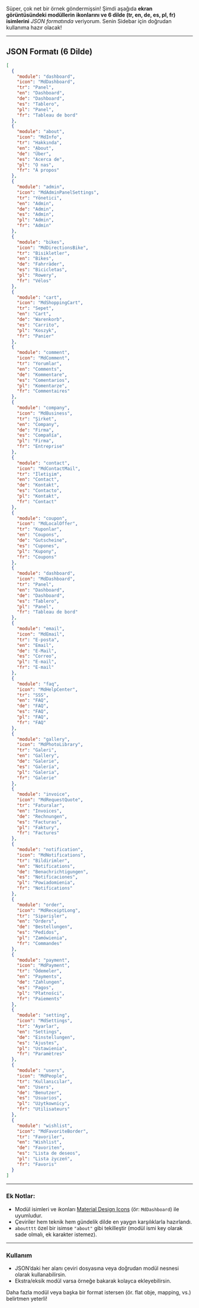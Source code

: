 Süper, çok net bir örnek göndermişsin! Şimdi aşağıda **ekran görüntüsündeki modüllerin**
**ikonlarını ve 6 dilde (tr, en, de, es, pl, fr) isimlerini** *JSON formatında* veriyorum.
Senin Sidebar için doğrudan kullanıma hazır olacak!

---

## JSON Formatı (6 Dilde)

```json
[
  {
    "module": "dashboard",
    "icon": "MdDashboard",
    "tr": "Panel",
    "en": "Dashboard",
    "de": "Dashboard",
    "es": "Tablero",
    "pl": "Panel",
    "fr": "Tableau de bord"
  },
  {
    "module": "about",
    "icon": "MdInfo",
    "tr": "Hakkında",
    "en": "About",
    "de": "Über",
    "es": "Acerca de",
    "pl": "O nas",
    "fr": "À propos"
  },
  {
    "module": "admin",
    "icon": "MdAdminPanelSettings",
    "tr": "Yönetici",
    "en": "Admin",
    "de": "Admin",
    "es": "Admin",
    "pl": "Admin",
    "fr": "Admin"
  },
  {
    "module": "bikes",
    "icon": "MdDirectionsBike",
    "tr": "Bisikletler",
    "en": "Bikes",
    "de": "Fahrräder",
    "es": "Bicicletas",
    "pl": "Rowery",
    "fr": "Vélos"
  },
  {
    "module": "cart",
    "icon": "MdShoppingCart",
    "tr": "Sepet",
    "en": "Cart",
    "de": "Warenkorb",
    "es": "Carrito",
    "pl": "Koszyk",
    "fr": "Panier"
  },
  {
    "module": "comment",
    "icon": "MdComment",
    "tr": "Yorumlar",
    "en": "Comments",
    "de": "Kommentare",
    "es": "Comentarios",
    "pl": "Komentarze",
    "fr": "Commentaires"
  },
  {
    "module": "company",
    "icon": "MdBusiness",
    "tr": "Şirket",
    "en": "Company",
    "de": "Firma",
    "es": "Compañía",
    "pl": "Firma",
    "fr": "Entreprise"
  },
  {
    "module": "contact",
    "icon": "MdContactMail",
    "tr": "İletişim",
    "en": "Contact",
    "de": "Kontakt",
    "es": "Contacto",
    "pl": "Kontakt",
    "fr": "Contact"
  },
  {
    "module": "coupon",
    "icon": "MdLocalOffer",
    "tr": "Kuponlar",
    "en": "Coupons",
    "de": "Gutscheine",
    "es": "Cupones",
    "pl": "Kupony",
    "fr": "Coupons"
  },
  {
    "module": "dashboard",
    "icon": "MdDashboard",
    "tr": "Panel",
    "en": "Dashboard",
    "de": "Dashboard",
    "es": "Tablero",
    "pl": "Panel",
    "fr": "Tableau de bord"
  },
  {
    "module": "email",
    "icon": "MdEmail",
    "tr": "E-posta",
    "en": "Email",
    "de": "E-Mail",
    "es": "Correo",
    "pl": "E-mail",
    "fr": "E-mail"
  },
  {
    "module": "faq",
    "icon": "MdHelpCenter",
    "tr": "SSS",
    "en": "FAQ",
    "de": "FAQ",
    "es": "FAQ",
    "pl": "FAQ",
    "fr": "FAQ"
  },
  {
    "module": "gallery",
    "icon": "MdPhotoLibrary",
    "tr": "Galeri",
    "en": "Gallery",
    "de": "Galerie",
    "es": "Galería",
    "pl": "Galeria",
    "fr": "Galerie"
  },
  {
    "module": "invoice",
    "icon": "MdRequestQuote",
    "tr": "Faturalar",
    "en": "Invoices",
    "de": "Rechnungen",
    "es": "Facturas",
    "pl": "Faktury",
    "fr": "Factures"
  },
  {
    "module": "notification",
    "icon": "MdNotifications",
    "tr": "Bildirimler",
    "en": "Notifications",
    "de": "Benachrichtigungen",
    "es": "Notificaciones",
    "pl": "Powiadomienia",
    "fr": "Notifications"
  },
  {
    "module": "order",
    "icon": "MdReceiptLong",
    "tr": "Siparişler",
    "en": "Orders",
    "de": "Bestellungen",
    "es": "Pedidos",
    "pl": "Zamówienia",
    "fr": "Commandes"
  },
  {
    "module": "payment",
    "icon": "MdPayment",
    "tr": "Ödemeler",
    "en": "Payments",
    "de": "Zahlungen",
    "es": "Pagos",
    "pl": "Płatności",
    "fr": "Paiements"
  },
  {
    "module": "setting",
    "icon": "MdSettings",
    "tr": "Ayarlar",
    "en": "Settings",
    "de": "Einstellungen",
    "es": "Ajustes",
    "pl": "Ustawienia",
    "fr": "Paramètres"
  },
  {
    "module": "users",
    "icon": "MdPeople",
    "tr": "Kullanıcılar",
    "en": "Users",
    "de": "Benutzer",
    "es": "Usuarios",
    "pl": "Użytkownicy",
    "fr": "Utilisateurs"
  },
  {
    "module": "wishlist",
    "icon": "MdFavoriteBorder",
    "tr": "Favoriler",
    "en": "Wishlist",
    "de": "Favoriten",
    "es": "Lista de deseos",
    "pl": "Lista życzeń",
    "fr": "Favoris"
  }
]
```

---

### **Ek Notlar:**

* Modül isimleri ve ikonları [Material Design Icons](https://react-icons.github.io/react-icons/icons?name=md) (ör: `MdDashboard`) ile uyumludur.
* Çeviriler hem teknik hem gündelik dilde en yaygın karşılıklarla hazırlandı.
* `aboutttt` özel bir isimse `"about"` gibi tekilleştir (modül ismi key olarak sade olmalı, ek karakter istemez).

---

### **Kullanım**

* JSON’daki her alanı çeviri dosyasına veya doğrudan modül nesnesi olarak kullanabilirsin.
* Ekstra/eksik modül varsa örneğe bakarak kolayca ekleyebilirsin.

Daha fazla modül veya başka bir format istersen (ör. flat obje, mapping, vs.) belirtmen yeterli!
